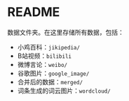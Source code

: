 # README

数据文件夹。在这里存储所有数据，包括：

- 小鸡百科：`jikipedia/`
- B站视频：`bilibili`
- 微博言论：`weibo/`
- 谷歌图片：`google_image/`
- 合并后的数据：`merged/`
- 词条生成的词云图片：`wordcloud/`